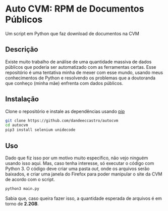 # Auto CVM: RPM de Documentos Públicos

Um script em Python que faz download de documentos na CVM

## Descrição 

Existe muito trabalho de análise de uma quantidade massiva de dados públicos
que poderia ser automatizado com as ferramentas certas.
Esse repositório é uma tentativa minha de mexer com esse mundo, usando meus conhecimentos de Python e resolvendo 
os problemas que a doutoranda que conheço (minha mãe) enfrenta com dados públicos.

## Instalação

Clone o repositório e instale as dependências usando [pip](https://pip.pypa.io/en/stable/)

```bash
git clone https://github.com/dandeeccastro/autocvm
cd autocvm
pip3 install selenium unidecode
```

## Uso

Dado que fiz isso por um motivo muito específico, não vejo ninguém usando isso aqui.
Mas, caso tenha interesse, só executar o código com Python 3. O código deve criar uma 
pasta *out*, onde os arquivos serão baixados, e criar uma janela do Firefox para poder
manipular o site da CVM de acordo com o script.

```bash
python3 main.py
```

Sabia que, caso queira fazer isso, a quantidade esperada de arquivos é em torno de **2.2GB**.

